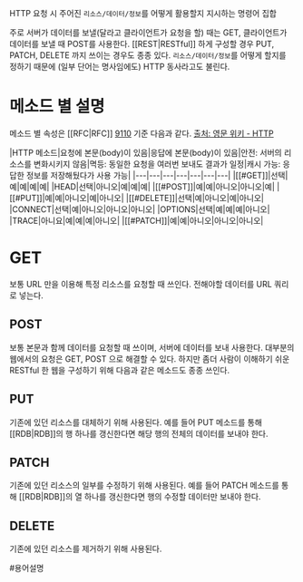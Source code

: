 HTTP 요청 시 주어진 `리소스/데이터/정보`를 어떻게 활용할지 지시하는 명령어 집합

주로 서버가 데이터를 보낼(달라고 클라이언트가 요청을 할) 때는 GET, 클라이언트가 데이터를 보낼 때 POST를 사용한다.
[[REST|RESTful]] 하게 구성할 경우 PUT, PATCH, DELETE 까지 쓰이는 경우도 종종 있다.
`리소스/데이터/정보`를 어떻게 할지를 정하기 때문에 (일부 단어는 명사임에도) HTTP 동사라고도 불린다.

# 메소드 별 설명

메소드 별 속성은 [[RFC|RFC]] [9110](https://datatracker.ietf.org/doc/html/rfc9110) 기준 다음과 같다. [출처: 영문 위키 - HTTP](https://en.wikipedia.org/wiki/HTTP#Request_methods)

|HTTP 메소드|요청에 본문(body)이 있음|응답에 본문(body)이 있음|안전: 서버의 리소스를 변화시키지 않음|멱등: 동일한 요청을 여러번 보내도 결과가 일정|캐시 가능: 응답한 정보를 저장해뒀다가 사용 가능|
|---|---|---|---|---|---|---|
|[[#GET]]|선택|예|예|예|예|
|HEAD|선택|아니오|예|예|예|
|[[#POST]]|예|예|아니오|아니오|예|
|[[#PUT]]|예|예|아니오|예|아니오|
|[[#DELETE]]|선택|예|아니오|예|아니오|
|CONNECT|선택|예|아니오|아니오|아니오|
|OPTIONS|선택|예|예|예|아니오|
|TRACE|아니요|예|예|예|아니오|
|[[#PATCH]]|예|예|아니오|아니오|아니오|

# GET

보통 URL 만을 이용해 특정 리소스를 요청할 때 쓰인다.
전해야할 데이터를 URL 쿼리로 넣는다.

## POST

보통 본문과 함께 데이터를 요청할 때 쓰이며, 서버에 데이터를 보내 사용한다. 
대부분의 웹에서의 요청은 GET, POST 으로 해결할 수 있다.
하지만 좀더 사람이 이해하기 쉬운 RESTful 한 웹을 구성하기 위해 다음과 같은 메소드도 종종 쓰인다.

## PUT

기존에 있던 리소스를 대체하기 위해 사용된다.
예를 들어 PUT 메소드를 통해 [[RDB|RDB]]의 행 하나를 갱신한다면 해당 행의 전체의 데이터를 보내야 한다.

## PATCH

기존에 있던 리소스의 일부를 수정하기 위해 사용된다.
예를 들어 PATCH 메소드를 통해 [[RDB|RDB]]의 열 하나를 갱신한다면 행의 수정할 데이터만 보내야 한다.

## DELETE

기존에 있던 리소스를 제거하기 위해 사용된다.

#용어설명 